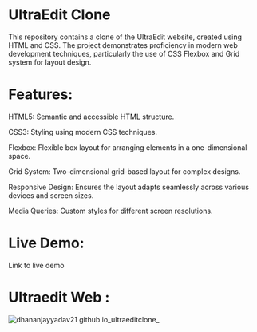 # UltraEdit Clone
This repository contains a clone of the UltraEdit website, created using HTML and CSS. The project demonstrates proficiency in modern web development techniques, particularly the use of CSS Flexbox and Grid system for layout design.

# Features:
HTML5: Semantic and accessible HTML structure.

CSS3: Styling using modern CSS techniques.

Flexbox: Flexible box layout for arranging elements in a one-dimensional space.

Grid System: Two-dimensional grid-based layout for complex designs.

Responsive Design: Ensures the layout adapts seamlessly across various devices and screen sizes.

Media Queries: Custom styles for different screen resolutions.

# Live Demo:
Link to live demo

# Ultraedit Web :
![dhananjayyadav21 github io_ultraeditclone_](https://github.com/user-attachments/assets/db815a2f-cfb7-4939-adb8-e889846bf964)

